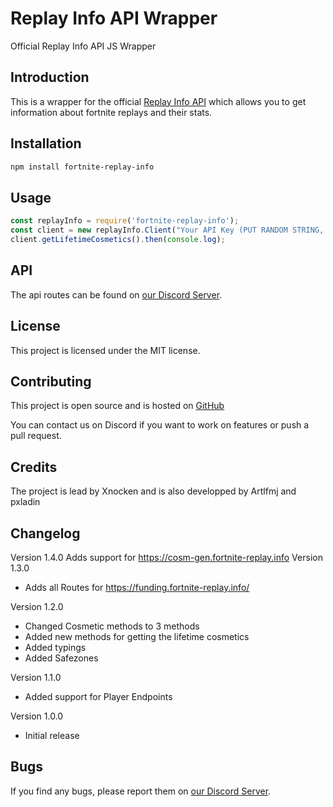 # Replay Info API Wrapper
Official Replay Info API JS Wrapper

## Introduction
This is a wrapper for the official [Replay Info API](https://fortnite-replay.info/) which allows you to get information about fortnite replays and their stats.

## Installation
```bash
npm install fortnite-replay-info
```

## Usage
```javascript
const replayInfo = require('fortnite-replay-info');
const client = new replayInfo.Client("Your API Key (PUT RANDOM STRING, not used yet)");
client.getLifetimeCosmetics().then(console.log);
```

## API
The api routes can be found on [our Discord Server](https://discord.gg/MnvPjqYB5Z).

## License
This project is licensed under the MIT license.

## Contributing
This project is open source and is hosted on [GitHub](https://github.com/Fortnite-Replay-Info/jswrapper) 

You can contact us on Discord if you want to work on features or push a pull request.

## Credits
The project is lead by Xnocken and is also developped by Artlfmj and pxladin

## Changelog
Version 1.4.0
Adds support for https://cosm-gen.fortnite-replay.info
Version 1.3.0
- Adds all Routes for https://funding.fortnite-replay.info/

Version 1.2.0
- Changed Cosmetic methods to 3 methods
- Added new methods for getting the lifetime cosmetics
- Added typings
- Added Safezones

Version 1.1.0
- Added support for Player Endpoints

Version 1.0.0
- Initial release

## Bugs
If you find any bugs, please report them on [our Discord Server](https://discord.gg/MnvPjqYB5Z).
